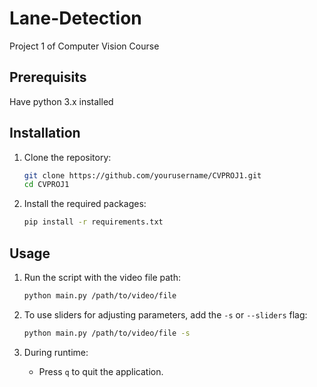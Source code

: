 # Lane-Detection
Project 1 of Computer Vision Course

## Prerequisits
Have python 3.x installed

## Installation
1. Clone the repository:
    ```sh
    git clone https://github.com/yourusername/CVPROJ1.git
    cd CVPROJ1
    ```

2. Install the required packages:
    ```sh
    pip install -r requirements.txt
    ```

## Usage
1. Run the script with the video file path:
    ```sh
    python main.py /path/to/video/file
    ```

2. To use sliders for adjusting parameters, add the `-s` or `--sliders` flag:
    ```sh
    python main.py /path/to/video/file -s
    ```

3. During runtime:
    - Press `q` to quit the application.